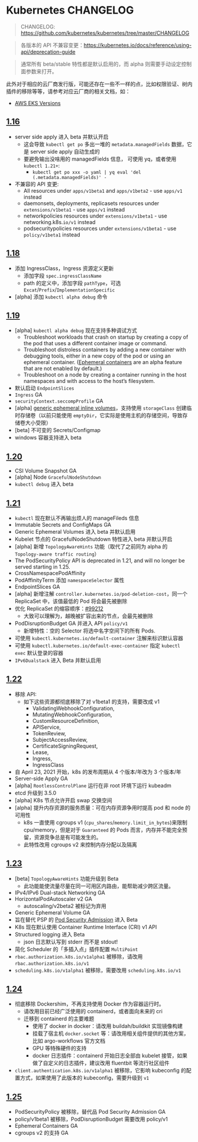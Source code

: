 # Kubernetes CHANGELOG

>CHANGELOG: https://github.com/kubernetes/kubernetes/tree/master/CHANGELOG

>各版本的 API 不兼容变更：https://kubernetes.io/docs/reference/using-api/deprecation-guide

>通常所有 beta/stable 特性都是默认启用的，而 alpha 则需要手动设定控制面参数来打开。

此外对于相应的云厂商发行版，可能还存在一些不一样的点，比如权限验证、树内插件的移除等等，请参考对应云厂商的相关文档，如：

- [AWS EKS Versions](https://docs.aws.amazon.com/zh_cn/eks/latest/userguide/kubernetes-versions.html)

## [1.16](https://github.com/kubernetes/kubernetes/blob/master/CHANGELOG/CHANGELOG-1.16.md#whats-new-major-themes)

- server side apply 进入 beta 并默认开启
  - 这会导致 `kubectl get po` 多出一堆的 `metadata.managedFields` 数据，它是 server side apply 自动生成的
  - 要避免输出没啥用的 managedFields 信息， 可使用 yq，或者使用 `kubectl 1.21+`:
    - `kubectl get po xxx -o yaml | yq eval 'del (.metadata.managedFields)' -`
- 不兼容的 API 变更:
    - All resources under `apps/v1beta1` and `apps/v1beta2` - use `apps/v1` instead
    - daemonsets, deployments, replicasets resources under `extensions/v1beta1` - use `apps/v1` instead
    - networkpolicies resources under `extensions/v1beta1` - use networking.k8s.`io/v1` instead
    - podsecuritypolicies resources under `extensions/v1beta1` - use `policy/v1beta1` instead

## [1.18](https://github.com/kubernetes/kubernetes/blob/master/CHANGELOG/CHANGELOG-1.18.md#whats-new-major-themes)

- 添加 IngressClass，Ingress 资源定义更新
  - 添加字段 `spec.ingressClassName`
  - path 的定义中，添加字段 `pathType`，可选 `Excat`/`Prefix`/`ImplementationSpecific`
- [alpha] 添加 `kubectl alpha debug` 命令


## [1.19](https://github.com/kubernetes/kubernetes/blob/master/CHANGELOG/CHANGELOG-1.19.md#whats-new-major-themes)

- [alpha] `kubectl alpha debug` 现在支持多种调试方式
  - Troubleshoot workloads that crash on startup by creating a copy of the pod that uses a different container image or command. 
  - Troubleshoot distroless containers by adding a new container with debugging tools, either in a new copy of the pod or using an ephemeral container. ([Ephemeral containers](https://github.com/kubernetes/enhancements/tree/master/keps/sig-node/277-ephemeral-containers) are an alpha feature that are not enabled by default.) 
  - Troubleshoot on a node by creating a container running in the host namespaces and with access to the host’s filesystem. 
- 默认启动 `EndpointSlices`
- `Ingress` GA
- `securityContext.seccompProfile` GA
- [alpha] [generic ephemeral inline volumes](https://github.com/kubernetes/enhancements/tree/master/keps/sig-storage/1698-generic-ephemeral-volumes)，支持使用 `storageClass` 创建临时存储卷（以前只能使用 `emptyDir`，它实际是使用主机的存储空间，导致存储卷大小受限）
- [beta] 不可变的 Secrets/Configmap
- windows 容器支持进入 beta

## [1.20](https://github.com/kubernetes/kubernetes/blob/master/CHANGELOG/CHANGELOG-1.20.md#whats-new-major-themes)

- CSI Volume Snapshot GA
- [alpha] Node `GracefulNodeShutdown`
- `kubectl debug` 进入 beta


## [1.21](https://github.com/kubernetes/kubernetes/blob/master/CHANGELOG/CHANGELOG-1.21.md#whats-new-major-themes)

- `kubectl` 现在默认不再输出烦人的 manageFileds 信息
- Immutable Secrets and ConfigMaps GA
- Generic Ephemeral Volumes 进入 beta 并默认启用
- Kubelet 节点的 GracefulNodeShutdown 特性进入 beta 并默认开启
- [alpha] 新增 `TopologyAwareHints` 功能（取代了之前同为 alpha 的 `Topology-aware traffic routing`）
- The PodSecurityPolicy API is deprecated in 1.21, and will no longer be served starting in 1.25.
- CrossNamespacePodAffinity
- PodAffinityTerm 添加 `namespaceSelector` 属性
- EndpointSlices GA
- [alpha] 新增注解 `controller.kubernetes.io/pod-deletion-cost`，同一个 ReplicaSet 中，该值最低的 Pod 将会最先被删除
- 优化 ReplicaSet 的缩容顺序：[#99212](https://github.com/kubernetes/kubernetes/pull/99212)
  - 大致可以理解为，越晚被扩容出来的节点，会最先被删除
- PodDisruptionBudget GA 并进入 API `policy/v1`
  - 新增特性：空的 Selector 将选中名字空间下的所有 Pods.
- 可使用 `kubectl.kubernetes.io/default-container` 注解来标识默认容器
- 可使用 `kubectl.kubernetes.io/default-exec-container` 指定 `kubectl exec` 默认登录的容器
- `IPv6Dualstack` 进入 Beta 并默认启用


## [1.22](https://github.com/kubernetes/kubernetes/blob/master/CHANGELOG/CHANGELOG-1.22.md#whats-new-major-themes)

- 移除 API: [](https://kubernetes.io/docs/reference/using-api/deprecation-guide/#v1-22)
    - 如下这些资源都彻底移除了对 v1beta1 的支持，需要改成 v1
      - ValidatingWebhookConfiguration, 
      - MutatingWebhookConfiguration,
      - CustomResourceDefinition, 
      - APIService, 
      - TokenReview, 
      - SubjectAccessReview, 
      - CertificateSigningRequest, 
      - Lease, 
      - Ingress,
      - IngressClass
- 自 April 23, 2021 开始，k8s 的发布周期从 4 个版本/年改为 3 个版本/年
- Server-side Apply GA
- [alpha] `RootlessControlPlane` 运行在非 root 环境下运行 kubeadm
- etcd 升级到 3.5.0
- [alpha] K8s 节点允许开启 swap 交换空间
- [alpha] 提升内存资源的服务质量：可在内存资源争用时提高 pod 和 node 的可用性
  - k8s 一直使用 cgroups v1 (`cpu_shares`/`memory.limit_in_bytes`)来限制 cpu/memory，但是对于 `Guaranteed` 的 Pods 而言，内存并不能完全预留，资源竞争总是有可能发生的。
  - 此特性改用 cgroups v2 来控制内存分配以及隔离


## [1.23](https://github.com/kubernetes/kubernetes/blob/master/CHANGELOG/CHANGELOG-1.23.md#whats-new-major-themes)

- [beta] `TopologyAwareHints` 功能升级到 Beta
  - 此功能能使流量尽量在同一可用区内路由，能帮助减少跨区流量。
- IPv4/IPv6 Dual-stack Networking GA
- HorizontalPodAutoscaler v2 GA
  - autoscaling/v2beta2 被标记为弃用
- Generic Ephemeral Volume GA
- 旨在替代 PSP 的 [Pod Security Admission](https://kubernetes.io/docs/concepts/security/pod-security-admission/) 进入 Beta
- K8s 现在默认使用 Container Runtime Interface (CRI) v1 API
- Structured logging 进入 Beta
  - json 日志默认写到 stderr 而不是 stdout!
- 简化 Scheduler 的「多插入点」插件配置 `MultiPoint`
- `rbac.authorization.k8s.io/v1alpha1` 被移除，请改用`rbac.authorization.k8s.io/v1`
- `scheduling.k8s.io/v1alpha1` 被移除，需要改用 `scheduling.k8s.io/v1`

## [1.24](https://github.com/kubernetes/kubernetes/blob/master/CHANGELOG/CHANGELOG-1.24.md#whats-new-major-themes)

- 彻底移除 Dockershim，不再支持使用 Docker 作为容器运行时。
  - 请改用目前已经广泛使用的 containerd，或者面向未来的 cri
  - 迁移到 containerd 的主要难题
    - 使用了 docker in docker：请改用 buildah/buildkit 实现镜像构建
    - 挂载了宿主机 `docker.socket` 等：请改用相关组件提供的其他方案，比如 argo-workflows 官方文档
    - GPU 等特殊硬件的支持
    - docker 日志插件：containerd 开始日志全部由 kubelet 接管，如果做了自定义的日志插件，建议改用 fluentbit 等流行社区组件
- `client.authentication.k8s.io/v1alpha1` 被移除，它影响 kubeconfig 的配置方式，如果使用了此版本的 kubeconfig，需要升级到 `v1`

## [1.25](https://github.com/kubernetes/kubernetes/blob/master/CHANGELOG/CHANGELOG-1.25.md#whats-new-major-themes)

- PodSecurityPolicy 被移除，替代品 Pod Security Admission GA
- policy/v1beta1 被移除，PodDisruptionBudget 需要改用 policy/v1
- Ephemeral Containers GA
- cgroups v2 的支持 GA

